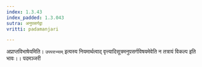 ```yaml
---
index: 1.3.43
index_padded: 1.3.043
sutra: अनुपसर्गद्वा
vritti: padamanjari

---
```

अप्राप्तविभाषेयमिति। `उपपराभ्याम्` इत्यस्य नियमार्थत्वाद् वृत्त्यादिसूत्रमनुपसर्गविषयमेवेति न तत्रायं विकल्प इति भावः।।
पदमञ्जरी